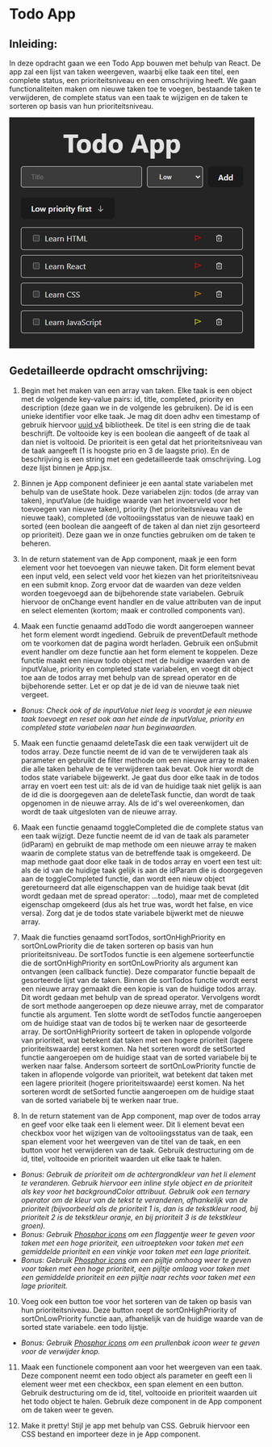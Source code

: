 # Todo App

## Inleiding:
In deze opdracht gaan we een Todo App bouwen met behulp van React. De app zal een lijst van taken weergeven, waarbij elke taak een titel, een complete status, een prioriteitsniveau en een omschrijving heeft. We gaan functionaliteiten maken om nieuwe taken toe te voegen, bestaande taken te verwijderen, de complete status van een taak te wijzigen en de taken te sorteren op basis van hun prioriteitsniveau.

![img.png](src/assets/voorbeeld.png)

## Gedetailleerde opdracht omschrijving:

1. Begin met het maken van een array van taken. Elke taak is een object met de volgende key-value pairs: id, title, completed, priority en description (deze gaan we in de volgende les gebruiken). De id is een unieke identifier voor elke taak. Je mag dit doen adhv een timestamp of gebruik hiervoor [uuid v4](https://www.npmjs.com/package/uuid) bibliotheek. De titel is een string die de taak beschrijft. De voltooide key is een boolean die aangeeft of de taak al dan niet is voltooid. De prioriteit is een getal dat het prioriteitsniveau van de taak aangeeft (1 is hoogste prio en 3 de laagste prio). En de beschrijving is een string met een gedetailleerde taak omschrijving. Log deze lijst binnen je App.jsx.


2. Binnen je App component definieer je een aantal state variabelen met behulp van de useState hook. Deze variabelen zijn: todos (de array van taken), inputValue (de huidige waarde van het invoerveld voor het toevoegen van nieuwe taken), priority (het prioriteitsniveau van de nieuwe taak), completed (de voltooiingsstatus van de nieuwe taak) en sorted (een boolean die aangeeft of de taken al dan niet zijn gesorteerd op prioriteit). Deze gaan we in onze functies gebruiken om de taken te beheren.


3. In de return statement van de App component, maak je een form element voor het toevoegen van nieuwe taken. Dit form element bevat een input veld, een select veld voor het kiezen van het prioriteitsniveau en een submit knop. Zorg ervoor dat de waarden van deze velden worden toegevoegd aan de bijbehorende state variabelen. Gebruik hiervoor de onChange event handler en de value attributen van de input en select elementen (kortom; maak er controlled components van).


4. Maak een functie genaamd addTodo die wordt aangeroepen wanneer het form element wordt ingediend. Gebruik de preventDefault methode om te voorkomen dat de pagina wordt herladen. Gebruik een onSubmit event handler om deze functie aan het form element te koppelen. Deze functie maakt een nieuw todo object met de huidige waarden van de inputValue, priority en completed state variabelen, en voegt dit object toe aan de todos array met behulp van de spread operator en de bijbehorende setter. Let er op dat je de id van de nieuwe taak niet vergeet.
-  _Bonus: Check ook of de inputValue niet leeg is voordat je een nieuwe taak toevoegt en reset ook aan het einde de inputValue, priority en completed state variabelen naar hun beginwaarden._


5. Maak een functie genaamd deleteTask die een taak verwijdert uit de todos array. Deze functie neemt de id van de te verwijderen taak als parameter en gebruikt de filter methode om een nieuwe array te maken die alle taken behalve de te verwijderen taak bevat. Ook hier wordt de todos state variabele bijgewerkt. Je gaat dus door elke taak in de todos array en voert een test uit: als de id van de huidige taak niet gelijk is aan de id die is doorgegeven aan de deleteTask functie, dan wordt de taak opgenomen in de nieuwe array. Als de id's wel overeenkomen, dan wordt de taak uitgesloten van de nieuwe array.


6. Maak een functie genaamd toggleCompleted die de complete status van een taak wijzigt. Deze functie neemt de id van de taak als parameter (idParam) en gebruikt de map methode om een nieuwe array te maken waarin de complete status van de betreffende taak is omgekeerd. De map methode gaat door elke taak in de todos array en voert een test uit: als de id van de huidige taak gelijk is aan de idParam die is doorgegeven aan de toggleCompleted functie, dan wordt een nieuw object geretourneerd dat alle eigenschappen van de huidige taak bevat (dit wordt gedaan met de spread operator: ...todo), maar met de completed eigenschap omgekeerd (dus als het true was, wordt het false, en vice versa). Zorg dat je de todos state variabele bijwerkt met de nieuwe array.


7. Maak die functies genaamd sortTodos, sortOnHighPriority en sortOnLowPriority die de taken sorteren op basis van hun prioriteitsniveau. De sortTodos functie is een algemene sorteerfunctie die de sortOnHighPriority en sortOnLowPriority als argument kan ontvangen (een callback functie). Deze comparator functie bepaalt de gesorteerde lijst van de taken. Binnen de sortTodos functie wordt eerst een nieuwe array gemaakt die een kopie is van de huidige todos array. Dit wordt gedaan met behulp van de spread operator. Vervolgens wordt de sort methode aangeroepen op deze nieuwe array, met de comparator functie als argument. Ten slotte wordt de setTodos functie aangeroepen om de huidige staat van de todos bij te werken naar de gesorteerde array. De sortOnHighPriority sorteert de taken in oplopende volgorde van prioriteit, wat betekent dat taken met een hogere prioriteit (lagere prioriteitswaarde) eerst komen. Na het sorteren wordt de setSorted functie aangeroepen om de huidige staat van de sorted variabele bij te werken naar false. Andersom sorteert de sortOnLowPriority functie de taken in aflopende volgorde van prioriteit, wat betekent dat taken met een lagere prioriteit (hogere prioriteitswaarde) eerst komen. Na het sorteren wordt de setSorted functie aangeroepen om de huidige staat van de sorted variabele bij te werken naar true.


8. In de return statement van de App component, map over de todos array en geef voor elke taak een li element weer. Dit li element bevat een checkbox voor het wijzigen van de voltooiingsstatus van de taak, een span element voor het weergeven van de titel van de taak, en een button voor het verwijderen van de taak. Gebruik destructuring om de id, titel, voltooide en prioriteit waarden uit elke taak te halen.
- _Bonus: Gebruik de prioriteit om de achtergrondkleur van het li element te veranderen. Gebruik hiervoor een inline style object en de prioriteit als key voor het backgroundColor attribuut. Gebruik ook een ternary operator om de kleur van de tekst te veranderen, afhankelijk van de prioriteit (bijvoorbeeld als de prioriteit 1 is, dan is de tekstkleur rood, bij prioriteit 2 is de tekstkleur oranje, en bij prioriteit 3 is de tekstkleur groen)._
- _Bonus: Gebruik [Phosphor icons](https://phosphoricons.com/) om een flaggentje weer te geven voor taken met een hoge prioriteit, een uitroepteken voor taken met een gemiddelde prioriteit en een vinkje voor taken met een lage prioriteit._
- _Bonus: Gebruik [Phosphor icons](https://phosphoricons.com/) om een pijltje omhoog weer te geven voor taken met een hoge prioriteit, een pijltje omlaag voor taken met een gemiddelde prioriteit en een pijltje naar rechts voor taken met een lage prioriteit._

10. Voeg ook een button toe voor het sorteren van de taken op basis van hun prioriteitsniveau. Deze button roept de sortOnHighPriority of sortOnLowPriority functie aan, afhankelijk van de huidige waarde van de sorted state variabele. een todo lijstje. 
- _Bonus: Gebruik [Phosphor icons](https://phosphoricons.com/) om een prullenbak icoon weer te geven voor de verwijder knop._


11. Maak een functionele component aan voor het weergeven van een taak. Deze component neemt een todo object als parameter en geeft een li element weer met een checkbox, een span element en een button. Gebruik destructuring om de id, titel, voltooide en prioriteit waarden uit het todo object te halen. Gebruik deze component in de App component om de taken weer te geven.

12. Make it pretty! Stijl je app met behulp van CSS. Gebruik hiervoor een CSS bestand en importeer deze in je App component.
